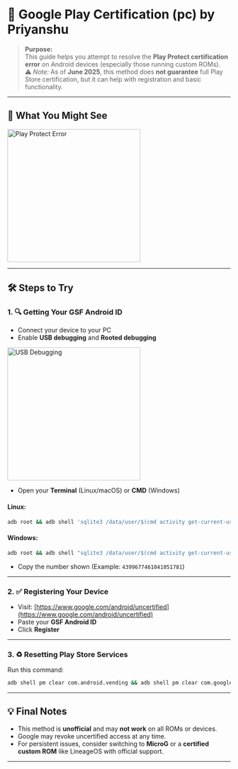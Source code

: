 
# 📱 Google Play Certification (pc) by Priyanshu

> **Purpose:**  
> This guide helps you attempt to resolve the **Play Protect certification error** on Android devices (especially those running custom ROMs).  
> ⚠️ *Note:* As of **June 2025**, this method does **not guarantee** full Play Store certification, but it can help with registration and basic functionality.

---

## 📸 What You Might See

<img src="https://github.com/user-attachments/assets/eeb81350-482d-4eb7-8b51-c6106b22a1c7" alt="Play Protect Error" width="300">

---

## 🛠️ Steps to Try

### 1. 🔍 Getting Your GSF Android ID

- Connect your device to your PC  
- Enable **USB debugging** and **Rooted debugging**

<img src="https://github.com/user-attachments/assets/aa7d1441-0e95-4dde-9556-057f49369dff" alt="USB Debugging" width="300">

- Open your **Terminal** (Linux/macOS) or **CMD** (Windows)

#### Linux:
```bash
adb root && adb shell 'sqlite3 /data/user/$(cmd activity get-current-user)/*/*/gservices.db "select * from main where name = \"android_id\";"'
````

#### Windows:

```cmd
adb root && adb shell "sqlite3 /data/user/$(cmd activity get-current-user)/*/*/gservices.db \"select * from main where name = 'android_id';\""
```

* Copy the number shown (Example: `4399677461041051781`)

---

### 2. ✅ Registering Your Device

* Visit: [https://www.google.com/android/uncertified](https://www.google.com/android/uncertified)
* Paste your **GSF Android ID**
* Click **Register**

---

### 3. ♻️ Resetting Play Store Services

Run this command:

```bash
adb shell pm clear com.android.vending && adb shell pm clear com.google.android.gms && adb reboot
```

---

## 💡 Final Notes

* This method is **unofficial** and may **not work** on all ROMs or devices.
* Google may revoke uncertified access at any time.
* For persistent issues, consider switching to **MicroG** or a **certified custom ROM** like LineageOS with official support.

---

